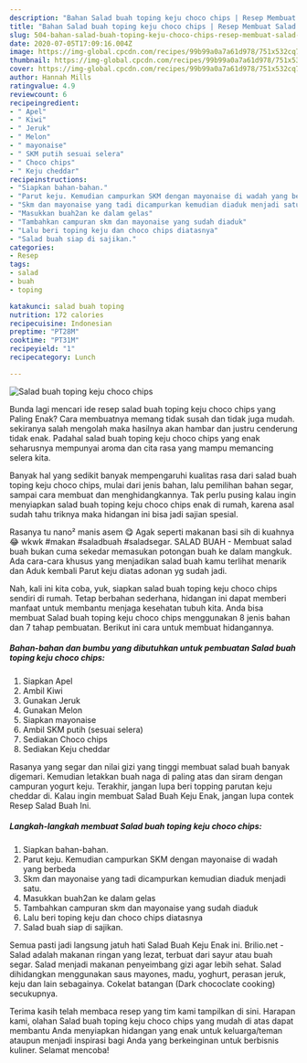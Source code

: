 ```yaml
---
description: "Bahan Salad buah toping keju choco chips | Resep Membuat Salad buah toping keju choco chips Yang Sempurna"
title: "Bahan Salad buah toping keju choco chips | Resep Membuat Salad buah toping keju choco chips Yang Sempurna"
slug: 504-bahan-salad-buah-toping-keju-choco-chips-resep-membuat-salad-buah-toping-keju-choco-chips-yang-sempurna
date: 2020-07-05T17:09:16.004Z
image: https://img-global.cpcdn.com/recipes/99b99a0a7a61d978/751x532cq70/salad-buah-toping-keju-choco-chips-foto-resep-utama.jpg
thumbnail: https://img-global.cpcdn.com/recipes/99b99a0a7a61d978/751x532cq70/salad-buah-toping-keju-choco-chips-foto-resep-utama.jpg
cover: https://img-global.cpcdn.com/recipes/99b99a0a7a61d978/751x532cq70/salad-buah-toping-keju-choco-chips-foto-resep-utama.jpg
author: Hannah Mills
ratingvalue: 4.9
reviewcount: 6
recipeingredient:
- " Apel"
- " Kiwi"
- " Jeruk"
- " Melon"
- " mayonaise"
- " SKM putih sesuai selera"
- " Choco chips"
- " Keju cheddar"
recipeinstructions:
- "Siapkan bahan-bahan."
- "Parut keju. Kemudian campurkan SKM dengan mayonaise di wadah yang berbeda"
- "Skm dan mayonaise yang tadi dicampurkan kemudian diaduk menjadi satu."
- "Masukkan buah2an ke dalam gelas"
- "Tambahkan campuran skm dan mayonaise yang sudah diaduk"
- "Lalu beri toping keju dan choco chips diatasnya"
- "Salad buah siap di sajikan."
categories:
- Resep
tags:
- salad
- buah
- toping

katakunci: salad buah toping 
nutrition: 172 calories
recipecuisine: Indonesian
preptime: "PT28M"
cooktime: "PT31M"
recipeyield: "1"
recipecategory: Lunch

---
```



![Salad buah toping keju choco chips](https://img-global.cpcdn.com/recipes/99b99a0a7a61d978/751x532cq70/salad-buah-toping-keju-choco-chips-foto-resep-utama.jpg)

Bunda lagi mencari ide resep salad buah toping keju choco chips yang Paling Enak? Cara membuatnya memang tidak susah dan tidak juga mudah. sekiranya salah mengolah maka hasilnya akan hambar dan justru cenderung tidak enak. Padahal salad buah toping keju choco chips yang enak seharusnya mempunyai aroma dan cita rasa yang mampu memancing selera kita.

Banyak hal yang sedikit banyak mempengaruhi kualitas rasa dari salad buah toping keju choco chips, mulai dari jenis bahan, lalu pemilihan bahan segar, sampai cara membuat dan menghidangkannya. Tak perlu pusing kalau ingin menyiapkan salad buah toping keju choco chips enak di rumah, karena asal sudah tahu triknya maka hidangan ini bisa jadi sajian spesial.

Rasanya tu nano² manis asem 😋 Agak seperti makanan basi sih di kuahnya 😂 wkwk #makan #saladbuah #saladsegar. SALAD BUAH - Membuat salad buah bukan cuma sekedar memasukan potongan buah ke dalam mangkuk. Ada cara-cara khusus yang menjadikan salad buah kamu terlihat menarik dan Aduk kembali Parut keju diatas adonan yg sudah jadi.


Nah, kali ini kita coba, yuk, siapkan salad buah toping keju choco chips sendiri di rumah. Tetap berbahan sederhana, hidangan ini dapat memberi manfaat untuk membantu menjaga kesehatan tubuh kita. Anda bisa membuat Salad buah toping keju choco chips menggunakan 8 jenis bahan dan 7 tahap pembuatan. Berikut ini cara untuk membuat hidangannya.

<!--inarticleads1-->

##### Bahan-bahan dan bumbu yang dibutuhkan untuk pembuatan Salad buah toping keju choco chips:

1. Siapkan  Apel
1. Ambil  Kiwi
1. Gunakan  Jeruk
1. Gunakan  Melon
1. Siapkan  mayonaise
1. Ambil  SKM putih (sesuai selera)
1. Sediakan  Choco chips
1. Sediakan  Keju cheddar


Rasanya yang segar dan nilai gizi yang tinggi membuat salad buah banyak digemari. Kemudian letakkan buah naga di paling atas dan siram dengan campuran yogurt keju. Terakhir, jangan lupa beri topping parutan keju cheddar di. Kalau ingin membuat Salad Buah Keju Enak, jangan lupa contek Resep Salad Buah Ini. 

<!--inarticleads2-->

##### Langkah-langkah membuat Salad buah toping keju choco chips:

1. Siapkan bahan-bahan.
1. Parut keju. Kemudian campurkan SKM dengan mayonaise di wadah yang berbeda
1. Skm dan mayonaise yang tadi dicampurkan kemudian diaduk menjadi satu.
1. Masukkan buah2an ke dalam gelas
1. Tambahkan campuran skm dan mayonaise yang sudah diaduk
1. Lalu beri toping keju dan choco chips diatasnya
1. Salad buah siap di sajikan.


Semua pasti jadi langsung jatuh hati Salad Buah Keju Enak ini. Brilio.net - Salad adalah makanan ringan yang lezat, terbuat dari sayur atau buah segar. Salad menjadi makanan penyeimbang gizi agar lebih sehat. Salad dihidangkan menggunakan saus mayones, madu, yoghurt, perasan jeruk, keju dan lain sebagainya. Cokelat batangan (Dark chococlate cooking) secukupnya. 

Terima kasih telah membaca resep yang tim kami tampilkan di sini. Harapan kami, olahan Salad buah toping keju choco chips yang mudah di atas dapat membantu Anda menyiapkan hidangan yang enak untuk keluarga/teman ataupun menjadi inspirasi bagi Anda yang berkeinginan untuk berbisnis kuliner. Selamat mencoba!
